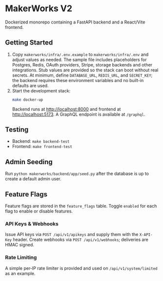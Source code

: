 # MakerWorks V2

Dockerized monorepo containing a FastAPI backend and a React/Vite frontend.

## Getting Started

1. Copy `makerworks/infra/.env.example` to `makerworks/infra/.env` and adjust values as needed. The sample file includes
   placeholders for Postgres, Redis, OAuth providers, Stripe, storage backends and other integrations. Stub values are
   provided so the stack can boot without real secrets. At minimum, define
   `DATABASE_URL`, `REDIS_URL`, and `SECRET_KEY`; the backend requires these
   environment variables and no built-in defaults are used.
2. Start the development stack:
   ```bash
   make docker-up
   ```
   Backend runs at [http://localhost:8000](http://localhost:8000) and frontend at [http://localhost:5173](http://localhost:5173). A GraphQL endpoint is available at `/graphql`.

## Testing

- Backend: `make backend-test`
- Frontend: `make frontend-test`

## Admin Seeding

Run `python makerworks/backend/app/seed.py` after the database is up to create a default admin user.

## Feature Flags

Feature flags are stored in the `feature_flags` table. Toggle `enabled` for each flag to enable or disable features.

### API Keys & Webhooks

Issue API keys via `POST /api/v1/apikeys` and supply them with the `X-API-Key` header. Create webhooks via `POST /api/v1/webhooks`; deliveries are HMAC signed.

### Rate Limiting

A simple per-IP rate limiter is provided and used on `/api/v1/system/limited` as an example.


